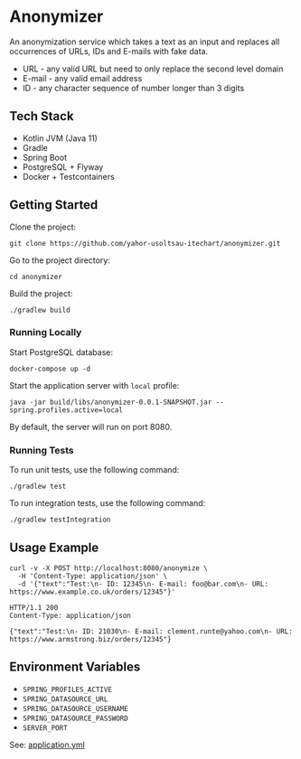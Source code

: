 # Anonymizer

An anonymization service which takes a text as an input and replaces all occurrences of URLs, IDs and E-mails with fake data.

- URL - any valid URL but need to only replace the second level domain
- E-mail - any valid email address
- ID - any character sequence of number longer than 3 digits

## Tech Stack

- Kotlin JVM (Java 11)
- Gradle
- Spring Boot
- PostgreSQL + Flyway
- Docker + Testcontainers

## Getting Started

Clone the project:

```shell
git clone https://github.com/yahor-usoltsau-itechart/anonymizer.git
```

Go to the project directory:

```shell
cd anonymizer
```

Build the project:

```shell
./gradlew build
```

### Running Locally

Start PostgreSQL database:

```shell
docker-compose up -d
```

Start the application server with `local` profile:

```shell
java -jar build/libs/anonymizer-0.0.1-SNAPSHOT.jar --spring.profiles.active=local
```

By default, the server will run on port 8080.

### Running Tests

To run unit tests, use the following command:

```shell
./gradlew test
```

To run integration tests, use the following command:

```shell
./gradlew testIntegration
```

## Usage Example

```shell
curl -v -X POST http://localhost:8080/anonymize \
  -H 'Content-Type: application/json' \
  -d '{"text":"Test:\n- ID: 12345\n- E-mail: foo@bar.com\n- URL: https://www.example.co.uk/orders/12345"}'
```

```http
HTTP/1.1 200 
Content-Type: application/json

{"text":"Test:\n- ID: 21030\n- E-mail: clement.runte@yahoo.com\n- URL: https://www.armstrong.biz/orders/12345"}
```

## Environment Variables

- `SPRING_PROFILES_ACTIVE`
- `SPRING_DATASOURCE_URL`
- `SPRING_DATASOURCE_USERNAME`
- `SPRING_DATASOURCE_PASSWORD`
- `SERVER_PORT`

See: [application.yml](src/main/resources/application.yml)
